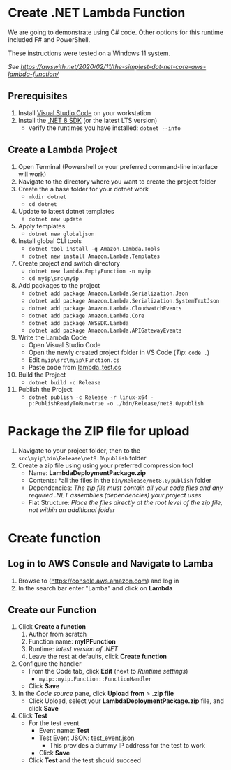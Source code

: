# Create .NET Lambda Function
We are going to demonstrate using C# code. Other options for this runtime included F# and PowerShell.

These instructions were tested on a Windows 11 system.

*See https://awswith.net/2020/02/11/the-simplest-dot-net-core-aws-lambda-function/*

## Prerequisites
1. Install [Visual Studio Code](https://code.visualstudio.com/download) on your workstation
2. Install the [.NET 8 SDK](https://dotnet.microsoft.com/download) (or the latest LTS version)
    - verify the runtimes you have installed: `dotnet --info`
## Create a Lambda Project
1. Open Terminal (Powershell or your preferred command-line interface will work)
2. Navigate to the directory where you want to create the project folder
3. Create the a base folder for your dotnet work
    - `mkdir dotnet`
    - `cd dotnet`
4. Update to latest dotnet templates
    - `dotnet new update`
5. Apply templates
    - `dotnet new globaljson`
6. Install global CLI tools
    -  `dotnet tool install -g Amazon.Lambda.Tools`
    -  `dotnet new install Amazon.Lambda.Templates`
8. Create project and switch directory
    - `dotnet new lambda.EmptyFunction -n myip`
    - `cd myip\src\myip`
9. Add packages to the project
    - `dotnet add package Amazon.Lambda.Serialization.Json`
    - `dotnet add package Amazon.Lambda.Serialization.SystemTextJson`
    - `dotnet add package Amazon.Lambda.CloudwatchEvents`
    - `dotnet add package Amazon.Lambda.Core`
    - `dotnet add package AWSSDK.Lambda`
    - `dotnet add package Amazon.Lambda.APIGatewayEvents`
10. Write the Lambda Code
    - Open Visual Studio Code
    - Open the newly created project folder in VS Code (*Tip*: `code .`)
    - Edit `myip\src\myip\Function.cs`
    - Paste code from [lambda_test.cs](lambda_test.cs)
11. Build the Project
    - `dotnet build -c Release`
12. Publish the Project
    - `dotnet publish -c Release -r linux-x64 -p:PublishReadyToRun=true -o ./bin/Release/net8.0/publish`
# Package the ZIP file for upload
1. Navigate to your project folder, then to the `src\myip\bin\Release\net8.0\publish` folder
2. Create a zip file using using your preferred compression tool
    - Name: **LambdaDeploymentPackage.zip**
    - Contents: *all the files in the `bin/Release/net8.0/publish` folder
    - Dependencies: *The zip file must contain all your code files and any required .NET assemblies (dependencies) your project uses*
    - Flat Structure: *Place the files directly at the root level of the zip file, not within an additional folder*
# Create function
## Log in to AWS Console and Navigate to Lamba
1. Browse to (https://console.aws.amazon.com) and log in
2. In the search bar enter "Lamba" and click on **Lambda**
## Create our Function
1. Click **Create a function**
    1. Author from scratch
    2. Function name: **myIPFunction**
    3. Runtime: *latest version of .NET*
    4. Leave the rest at defaults, click **Create function**
2. Configure the handler
    - From the Code tab, click **Edit** (next to *Runtime settings*)
      - `myip::myip.Function::FunctionHandler`
    - Click **Save**
2. In the *Code source* pane, click **Upload from** > **.zip file**
    - Click Upload, select your **LambdaDeploymentPackage.zip** file, and click **Save**
4. Click **Test**
    - For the test event
      - Event name: **Test**
      - Test Event JSON: [test_event.json](test_event.json)
        - This provides a dummy IP address for the test to work
      - Click **Save**
    - Click **Test** and the test should succeed
